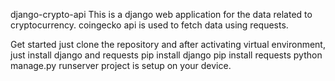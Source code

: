 django-crypto-api
This is a django web application for the data related to cryptocurrency. 
coingecko api is used to fetch data using requests.

Get started
just clone the repository and after activating virtual environment, just install django and requests pip install django
pip install requests  python manage.py runserver project is setup on your device.
